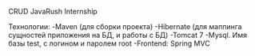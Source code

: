 CRUD JavaRush Internship

Технологии:
 -Maven (для сборки проекта)
 -Hibernate (для маппинга сущностей приложения на БД, и работы с БД)
 -Tomcat 7
 -Mysql. Имя базы test, с логином и паролем root
 -Frontend: Spring MVC
